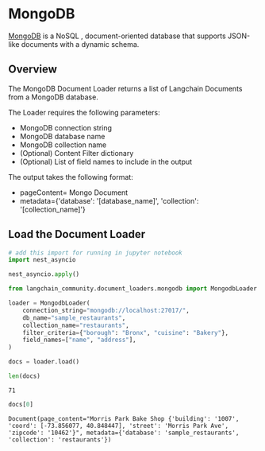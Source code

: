 # MongoDB

[MongoDB](https://www.mongodb.com/) is a NoSQL , document-oriented database that supports JSON-like documents with a dynamic schema.

## Overview

The MongoDB Document Loader returns a list of Langchain Documents from a MongoDB database.

The Loader requires the following parameters:

*   MongoDB connection string
*   MongoDB database name
*   MongoDB collection name
*   (Optional) Content Filter dictionary
*   (Optional) List of field names to include in the output

The output takes the following format:

- pageContent= Mongo Document
- metadata=\{'database': '[database_name]', 'collection': '[collection_name]'\}

## Load the Document Loader


```python
# add this import for running in jupyter notebook
import nest_asyncio

nest_asyncio.apply()
```


```python
from langchain_community.document_loaders.mongodb import MongodbLoader
```


```python
loader = MongodbLoader(
    connection_string="mongodb://localhost:27017/",
    db_name="sample_restaurants",
    collection_name="restaurants",
    filter_criteria={"borough": "Bronx", "cuisine": "Bakery"},
    field_names=["name", "address"],
)
```


```python
docs = loader.load()

len(docs)
```




    71




```python
docs[0]
```




    Document(page_content="Morris Park Bake Shop {'building': '1007', 'coord': [-73.856077, 40.848447], 'street': 'Morris Park Ave', 'zipcode': '10462'}", metadata={'database': 'sample_restaurants', 'collection': 'restaurants'})


